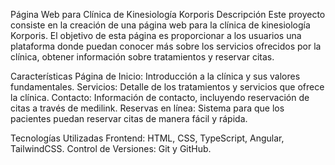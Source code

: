 Página Web para Clínica de Kinesiología Korporis
Descripción
Este proyecto consiste en la creación de una página web para la clínica de kinesiología Korporis. El objetivo de esta página es proporcionar a los usuarios una plataforma donde puedan conocer más sobre los servicios ofrecidos por la clínica, obtener información sobre tratamientos y reservar citas.

Características
Página de Inicio: Introducción a la clínica y sus valores fundamentales.
Servicios: Detalle de los tratamientos y servicios que ofrece la clínica.
Contacto: Información de contacto, incluyendo reservación de citas a través de medilink.
Reservas en línea: Sistema para que los pacientes puedan reservar citas de manera fácil y rápida.

Tecnologías Utilizadas
Frontend: HTML, CSS, TypeScript, Angular, TailwindCSS.
Control de Versiones: Git y GitHub.
